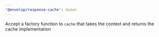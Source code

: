 ```yaml
---
'@envelop/response-cache': minor
---
```


Accept a factory function to `cache` that takes the context and returns the cache implementation
